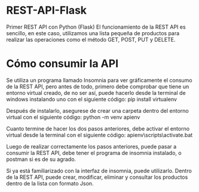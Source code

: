 # REST-API-Flask
Primer REST API con Python (Flask)
El funcionamiento de la REST API es sencillo, en este caso, utilizamos una lista pequeña de productos para realizar las operaciones
como el método GET, POST, PUT y DELETE.
# Cómo consumir la API
Se utiliza un programa llamado Insomnia para ver gráficamente el consumo de la REST API, pero antes de todo, primero debe comprobar que tiene un entorno virtual creado,
de no ser así, puede hacerlo desde la terminal de windows instalando uno con el siguiente código: pip install virtualenv

Después de instalarlo, asegurese de crear una carpeta dentro del entorno virtual con el siguiente código: python -m venv apienv

Cuanto termine de hacer los dos pasos anteriores, debe activar el entorno virtual desde la terminal con el siguiente código: apienv\scripts\activate.bat

Luego de realizar correctamente los pasos anteriores, puede pasar a consumir la REST API, debe tener el programa de insomnia instalado, o postman si es de su agrado.

Si ya está familiarizado con la interfaz de insomnia, puede utilizarlo. Dentro de la REST API, puede crear, modificar, eliminar y consultar los productos dentro de la
lista con formato Json.
